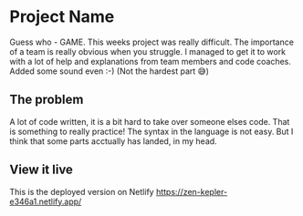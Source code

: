 # Project Name

Guess who - GAME. This weeks project was really difficult. The importance of a team is really obvious when you struggle. 
I managed to get it to work with a lot of help and explanations from team members and code coaches. Added some sound even :-) (Not the hardest part 😅)


## The problem

A lot of code written, it is a bit hard to take over someone elses code. That is something to really practice! 
The syntax in the language is not easy. But I think that some parts acctually has landed, in my head. 

## View it live

This is the deployed version on Netlify https://zen-kepler-e346a1.netlify.app/
